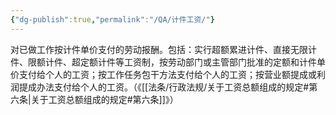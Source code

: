 ```yaml
---
{"dg-publish":true,"permalink":"/QA/计件工资/"}
---
```


对已做工作按计件单价支付的劳动报酬。包括：实行超额累进计件、直接无限计件、限额计件、超定额计件等工资制，按劳动部门或主管部门批准的定额和计件单价支付给个人的工资；按工作任务包干方法支付给个人的工资；按营业额提成或利润提成办法支付给个人的工资。（《[[法条/行政法规/关于工资总额组成的规定#第六条\|关于工资总额组成的规定#第六条]]》）

